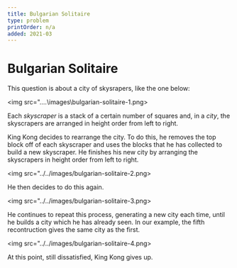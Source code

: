 ```yaml
---
title: Bulgarian Solitaire
type: problem
printOrder: n/a
added: 2021-03
---
```


# Bulgarian Solitaire

This question is about a city of skysrapers, like the one below:

<img src="..\..\images\bulgarian-solitaire-1.png>

Each *skyscraper* is a stack of a certain number of squares and, in a *city*, the skyscrapers are arranged in height order from left to right.

King Kong decides to rearrange the city. To do this, he removes the top block off of each skyscraper and uses the blocks that he has collected to build a new skyscraper. He finishes his new city by arranging the skyscrapers in height order from left to right.

<img src="../../images/bulgarian-solitaire-2.png>

He then decides to do this again.

<img src="../../images/bulgarian-solitaire-3.png>

He continues to repeat this process, generating a new city each time, until he builds a city which he has already seen. In our example, the fifth recontruction gives the same city as the first.

<img src="../../images/bulgarian-solitaire-4.png>

At this point, still dissatisfied, King Kong gives up.
